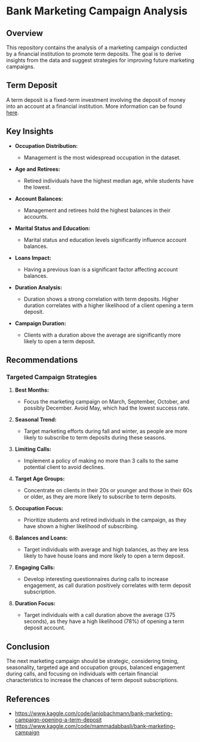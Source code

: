 # Bank Marketing Campaign Analysis

## Overview

This repository contains the analysis of a marketing campaign conducted by a financial institution to promote term deposits. The goal is to derive insights from the data and suggest strategies for improving future marketing campaigns.

## Term Deposit

A term deposit is a fixed-term investment involving the deposit of money into an account at a financial institution. More information can be found [here](https://www.investopedia.com/terms/t/termdeposit.asp).

## Key Insights

- **Occupation Distribution:**
  - Management is the most widespread occupation in the dataset.

- **Age and Retirees:**
  - Retired individuals have the highest median age, while students have the lowest.

- **Account Balances:**
  - Management and retirees hold the highest balances in their accounts.

- **Marital Status and Education:**
  - Marital status and education levels significantly influence account balances.

- **Loans Impact:**
  - Having a previous loan is a significant factor affecting account balances.

- **Duration Analysis:**
  - Duration shows a strong correlation with term deposits. Higher duration correlates with a higher likelihood of a client opening a term deposit.

- **Campaign Duration:**
  - Clients with a duration above the average are significantly more likely to open a term deposit.

## Recommendations

### Targeted Campaign Strategies

1. **Best Months:**
   - Focus the marketing campaign on March, September, October, and possibly December. Avoid May, which had the lowest success rate.

2. **Seasonal Trend:**
   - Target marketing efforts during fall and winter, as people are more likely to subscribe to term deposits during these seasons.

3. **Limiting Calls:**
   - Implement a policy of making no more than 3 calls to the same potential client to avoid declines.

4. **Target Age Groups:**
   - Concentrate on clients in their 20s or younger and those in their 60s or older, as they are more likely to subscribe to term deposits.

5. **Occupation Focus:**
   - Prioritize students and retired individuals in the campaign, as they have shown a higher likelihood of subscribing.

6. **Balances and Loans:**
   - Target individuals with average and high balances, as they are less likely to have house loans and more likely to open a term deposit.

7. **Engaging Calls:**
   - Develop interesting questionnaires during calls to increase engagement, as call duration positively correlates with term deposit subscription.

8. **Duration Focus:**
   - Target individuals with a call duration above the average (375 seconds), as they have a high likelihood (78%) of opening a term deposit account.

## Conclusion

The next marketing campaign should be strategic, considering timing, seasonality, targeted age and occupation groups, balanced engagement during calls, and focusing on individuals with certain financial characteristics to increase the chances of term deposit subscriptions.

## References
- https://www.kaggle.com/code/janiobachmann/bank-marketing-campaign-opening-a-term-deposit
- https://www.kaggle.com/code/mammadabbasli/bank-marketing-campaign
